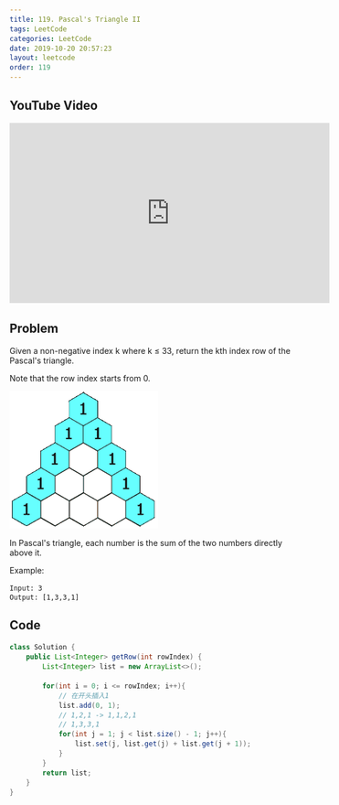 ```yaml
---
title: 119. Pascal's Triangle II
tags: LeetCode
categories: LeetCode
date: 2019-10-20 20:57:23
layout: leetcode
order: 119
---
```


## YouTube Video

<iframe width="560" height="315" src="https://www.youtube.com/embed/OKCpLpT_qYI" frameborder="0" allow="accelerometer; autoplay; encrypted-media; gyroscope; picture-in-picture" allowfullscreen></iframe>

## Problem

Given a non-negative index k where k ≤ 33, return the kth index row of the Pascal's triangle.

Note that the row index starts from 0.

![image tooltip here](./assets/119.gif)

In Pascal's triangle, each number is the sum of the two numbers directly above it.

Example:

```
Input: 3
Output: [1,3,3,1]
```

## Code

```java
class Solution {
    public List<Integer> getRow(int rowIndex) {
        List<Integer> list = new ArrayList<>();

        for(int i = 0; i <= rowIndex; i++){
            // 在开头插入1
            list.add(0, 1);
            // 1,2,1 -> 1,1,2,1
            // 1,3,3,1
            for(int j = 1; j < list.size() - 1; j++){
                list.set(j, list.get(j) + list.get(j + 1));
            }
        }
        return list;
    }
}
```

